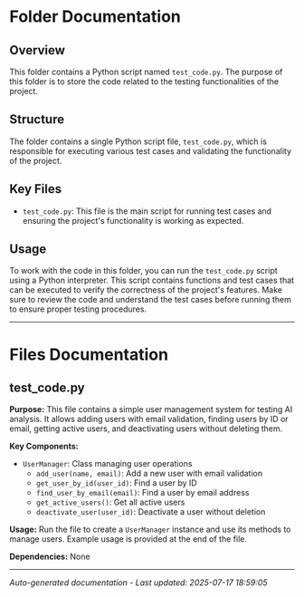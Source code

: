 # Folder Documentation

## Overview
This folder contains a Python script named `test_code.py`. The purpose of this folder is to store the code related to the testing functionalities of the project.

## Structure
The folder contains a single Python script file, `test_code.py`, which is responsible for executing various test cases and validating the functionality of the project.

## Key Files
- `test_code.py`: This file is the main script for running test cases and ensuring the project's functionality is working as expected.

## Usage
To work with the code in this folder, you can run the `test_code.py` script using a Python interpreter. This script contains functions and test cases that can be executed to verify the correctness of the project's features. Make sure to review the code and understand the test cases before running them to ensure proper testing procedures.

---

# Files Documentation

## test_code.py

**Purpose:** This file contains a simple user management system for testing AI analysis. It allows adding users with email validation, finding users by ID or email, getting active users, and deactivating users without deleting them.

**Key Components:**
- `UserManager`: Class managing user operations
  - `add_user(name, email)`: Add a new user with email validation
  - `get_user_by_id(user_id)`: Find a user by ID
  - `find_user_by_email(email)`: Find a user by email address
  - `get_active_users()`: Get all active users
  - `deactivate_user(user_id)`: Deactivate a user without deletion

**Usage:** Run the file to create a `UserManager` instance and use its methods to manage users. Example usage is provided at the end of the file.

**Dependencies:** None

---
*Auto-generated documentation - Last updated: 2025-07-17 18:59:05*
